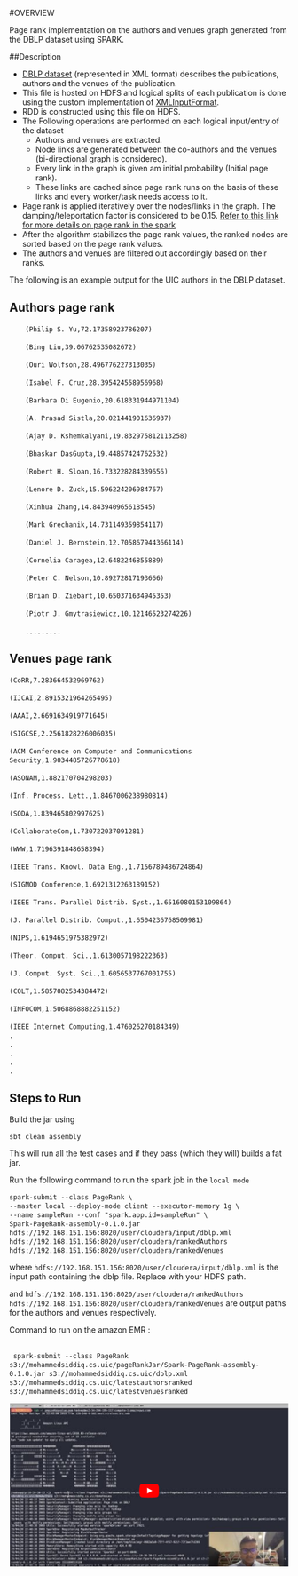 #OVERVIEW

Page rank implementation on the authors and venues graph generated from the DBLP dataset using SPARK.

##Description

- [DBLP dataset](https://dblp.uni-trier.de/) (represented in XML format) describes the publications, authors and the venues of the publication.
- This file is hosted on HDFS and logical splits of each publication is done using the custom implementation of [XMLInputFormat]().
- RDD is constructed using this file on HDFS.
- The Following operations are performed on each logical input/entry of the dataset
    - Authors and venues are extracted.
    - Node links are generated between the co-authors and the venues (bi-directional graph is considered).
    - Every link in the graph is given am initial probability (Initial page rank).
    - These links are cached since page rank runs on the basis of these links and every worker/task needs access to it.
- Page rank is applied iteratively over the nodes/links in the graph. The damping/teleportation factor is considered to be 0.15. [Refer to this link for more details on page rank in the spark ](https://community.hortonworks.com/idea/102753/tutorial-101-pagerank-example-in-spark-20-understa.html)
- After the algorithm stabilizes the page rank values, the ranked nodes are sorted based on the page rank values.
- The authors and venues are filtered out accordingly based on their ranks.

The following is an example output for the UIC authors in the DBLP dataset.

Authors page rank
-

```
    (Philip S. Yu,72.17358923786207)
    
    (Bing Liu,39.06762535082672)
    
    (Ouri Wolfson,28.496776227313035)
    
    (Isabel F. Cruz,28.395424558956968)
    
    (Barbara Di Eugenio,20.618331944971104)
    
    (A. Prasad Sistla,20.021441901636937)
    
    (Ajay D. Kshemkalyani,19.832975812113258)
    
    (Bhaskar DasGupta,19.44857424762532)
    
    (Robert H. Sloan,16.733228284339656)
    
    (Lenore D. Zuck,15.596224206984767)
    
    (Xinhua Zhang,14.843940965618545)
    
    (Mark Grechanik,14.731149359854117)
    
    (Daniel J. Bernstein,12.705867944366114)
    
    (Cornelia Caragea,12.6482246855889)
    
    (Peter C. Nelson,10.89272817193666)
    
    (Brian D. Ziebart,10.650371634945353)
    
    (Piotr J. Gmytrasiewicz,10.12146523274226)
    
    .........
```
   
     
Venues page rank
-


```
(CoRR,7.283664532969762)

(IJCAI,2.8915321964265495)

(AAAI,2.6691634919771645)

(SIGCSE,2.2561828226006035)

(ACM Conference on Computer and Communications Security,1.9034485726778618)

(ASONAM,1.882170704298203)

(Inf. Process. Lett.,1.8467006238980814)

(SODA,1.839465802997625)

(CollaborateCom,1.730722037091281)

(WWW,1.7196391848658394)

(IEEE Trans. Knowl. Data Eng.,1.7156789486724864)

(SIGMOD Conference,1.6921312263189152)

(IEEE Trans. Parallel Distrib. Syst.,1.6516080153109864)

(J. Parallel Distrib. Comput.,1.6504236768509981)

(NIPS,1.6194651975382972)

(Theor. Comput. Sci.,1.6130057198222363)

(J. Comput. Syst. Sci.,1.6056537767001755)

(COLT,1.5857082534384472)

(INFOCOM,1.5068868882251152)

(IEEE Internet Computing,1.476026270184349)
.
.
.
.
.
``` 
    
## Steps to Run 

Build the jar using

````
sbt clean assembly
````

This will run all the test cases and if they pass (which they will) builds a fat jar.

Run the following command to run the spark job in the `local mode` 

```
spark-submit --class PageRank \
--master local --deploy-mode client --executor-memory 1g \
--name sampleRun --conf "spark.app.id=sampleRun" \
Spark-PageRank-assembly-0.1.0.jar hdfs://192.168.151.156:8020/user/cloudera/input/dblp.xml hdfs://192.168.151.156:8020/user/cloudera/rankedAuthors hdfs://192.168.151.156:8020/user/cloudera/rankedVenues

```
where `hdfs://192.168.151.156:8020/user/cloudera/input/dblp.xml` is the input path containing the dblp file. Replace with your HDFS path.

and `hdfs://192.168.151.156:8020/user/cloudera/rankedAuthors` `hdfs://192.168.151.156:8020/user/cloudera/rankedVenues`  are output paths for the authors and venues respectively.


Command to run on the amazon EMR :

```

 spark-submit --class PageRank s3://mohammedsiddiq.cs.uic/pageRankJar/Spark-PageRank-assembly-0.1.0.jar s3://mohammedsiddiq.cs.uic/dblp.xml s3://mohammedsiddiq.cs.uic/latestauthorsranked s3://mohammedsiddiq.cs.uic/latestvenuesranked

```

[![Please refer this short video for demonstration of the running project on EMR.](thumbnail.png)](https://youtu.be/OetsAniwOVM "Demo of the project" )
